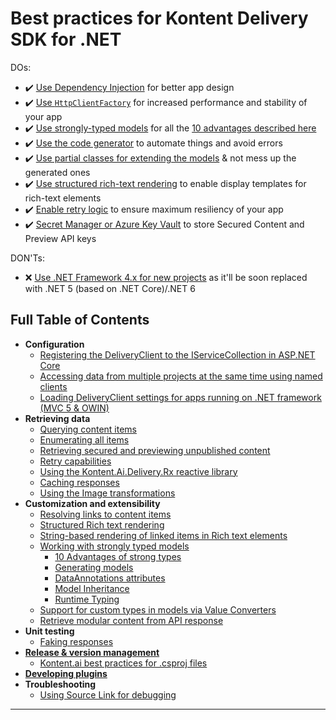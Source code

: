 # Best practices for Kontent Delivery SDK for .NET
DOs:

- ✔️ [Use Dependency Injection](Registering-the-DeliveryClient-to-the-IServiceCollection-in-ASP.NET-Core.md#standard-usage) for better app design
- ✔️ [Use `HttpClientFactory`](Registering-the-DeliveryClient-to-the-IServiceCollection-in-ASP.NET-Core.md#httpclientfactory) for increased performance and stability of your app
- ✔️ [Use strongly-typed models](Working-with-strongly-typed-models.md) for all the [10 advantages described here](Strong-Types-Explained-%E2%80%93-10-Advantages.md)
- ✔️ [Use the code generator](https://github.com/kontent-ai/model-generator-net) to automate things and avoid errors
- ✔️ [Use partial classes for extending the models](Partial-class-customization-techniques.md) & not mess up the generated ones
- ✔️ [Use structured rich-text rendering](Structured-Rich-text-rendering.md) to enable display templates for rich-text elements
- ✔️ [Enable retry logic](Retry-capabilities.md) to ensure maximum resiliency of your app
- ✔️ [Secret Manager or Azure Key Vault](Retrieving-secured-and-previewing-unpublished-content.md) to store Secured Content and Preview API keys

DON'Ts:
- ❌ [Use .NET Framework 4.x for new projects](Loading-DeliveryClient-settings-for-apps-running-on-.NET-framework-(MVC-5-&-OWIN).md) as it'll be soon replaced with .NET 5 (based on .NET Core)/.NET 6

## Full Table of Contents

* **Configuration**
  * [Registering the DeliveryClient to the IServiceCollection in ASP.NET Core](Registering-the-DeliveryClient-to-the-IServiceCollection-in-ASP.NET-Core.md)
  * [Accessing data from multiple projects at the same time using named clients](Accessing-Data-From-Multiple-Projects.md)
  * [Loading DeliveryClient settings for apps running on .NET framework (MVC 5 & OWIN)](Loading-DeliveryClient-settings-for-apps-running-on-.NET-framework-(MVC-5-&-OWIN).md)
* **Retrieving data**
  * [Querying content items](Querying-content.md)
  * [Enumerating all items](Enumerating-all-items.md)
  * [Retrieving secured and previewing unpublished content](Retrieving-secured-and-previewing-unpublished-content.md)
  * [Retry capabilities](Retry-capabilities.md)
  * [Using the Kontent.Ai.Delivery.Rx reactive library](Using-the-Kontent.Ai.Delivery.Rx-reactive-library.md)
  * [Caching responses](Caching-responses.md)
  * [Using the Image transformations](Using-the-Image-transformations.md)
* **Customization and extensibility**
  * [Resolving links to content items](Resolving-links-to-content-items.md)
  * [Structured Rich text rendering](Structured-Rich-text-rendering.md)
  * [String-based rendering of linked items in Rich text elements](String-based-rendering-of-items-in-Rich-text.md)
  * [Working with strongly typed models](Working-with-strongly-typed-models.md)
    * [10 Advantages of strong types](Strong-Types-Explained-–-10-Advantages.md)
    * [Generating models](Strong-Types-Explained-–-Code-Generator.md)
    * [DataAnnotations attributes](Strong-Types-Explained-–-DataAnnotations-attributes.md)
    * [Model Inheritance](Strong-Types-Explained-–-Model-Inheritance.md)
    * [Runtime Typing](Strong-Types-Explained-–-Runtime-Typing.md)
  * [Support for custom types in models via Value Converters](Support-for-custom-types-in-models-via-Value-Converters.md)
  * [Retrieve modular content from API response](https://github.com/kontent-ai/delivery-sdk-net/docs/Retrieve-modular-content-from-API-response.md)
* **Unit testing**
  * [Faking responses](Faking-responses.md)
* [**Release & version management**](https://github.com/kontent-ai/kontent-ai.github.io/blob/main/docs/articles/Release-%26-version-management-of-.NET-projects.md)
  * [Kontent.ai best practices for .csproj files](https://github.com/kontent-ai/kontent-ai.github.io/blob/main/docs/articles/Kontent.ai-best-practices-for-.csproj-files.md)
* [**Developing plugins**](Developing-plugins.md)
* **Troubleshooting**
  * [Using Source Link for debugging](Using-Source-Link-for-debugging.md)
***
